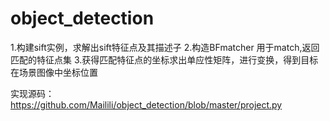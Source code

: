 # object_detection
1.构建sift实例，求解出sift特征点及其描述子
2.构造BFmatcher 用于match,返回匹配的特征点集
3.获得匹配特征点的坐标求出单应性矩阵，进行变换，得到目标在场景图像中坐标位置
 
 
 实现源码：https://github.com/Mailili/object_detection/blob/master/project.py

